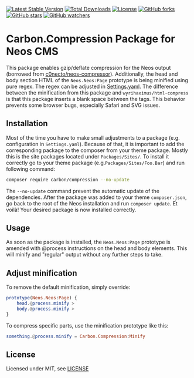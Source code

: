 [![Latest Stable Version](https://poser.pugx.org/carbon/compression/v/stable)](https://packagist.org/packages/carbon/compression)
[![Total Downloads](https://poser.pugx.org/carbon/compression/downloads)](https://packagist.org/packages/carbon/compression)
[![License](https://poser.pugx.org/carbon/compression/license)](LICENSE)
[![GitHub forks](https://img.shields.io/github/forks/CarbonPackages/Carbon.Compression.svg?style=social&label=Fork)](https://github.com/CarbonPackages/Carbon.Compression/fork)
[![GitHub stars](https://img.shields.io/github/stars/CarbonPackages/Carbon.Compression.svg?style=social&label=Stars)](https://github.com/CarbonPackages/Carbon.Compression/stargazers)
[![GitHub watchers](https://img.shields.io/github/watchers/CarbonPackages/Carbon.Compression.svg?style=social&label=Watch)](https://github.com/CarbonPackages/Carbon.Compression/subscription)

# Carbon.Compression Package for Neos CMS

This package enables gzip/deflate compression for the Neos output (borrowed from [c0necto/neos-compressor](https://github.com/c0necto/neos-compressor)). Additionally, the head and body section HTML of the `Neos.Neos:Page` prototype is being minified using pure regex. The regex can be adjusted in [Settings.yaml](Configuration/Settings.yaml). The difference between the minification from this package and `wyrihaximus/html-compress` is that this package inserts a blank space between the tags. This behavior prevents some browser bugs, especially Safari and SVG issues.

## Installation

Most of the time you have to make small adjustments to a package (e.g. configuration in `Settings.yaml`). Because of that, it is important to add the corresponding package to the composer from your theme package. Mostly this is the site packages located under `Packages/Sites/`. To install it correctly go to your theme package (e.g.`Packages/Sites/Foo.Bar`) and run following command:

```bash
composer require carbon/compression --no-update
```

The `--no-update` command prevent the automatic update of the dependencies. After the package was added to your theme `composer.json`, go back to the root of the Neos installation and run `composer update`. Et voilà! Your desired package is now installed correctly.

## Usage

As soon as the package is installed, the `Neos.Neos:Page` prototype is amended with @process instructions on the head and body elements. This will minify and "regular" output without any further steps to take.

## Adjust minification

To remove the default minification, simply override:

```elm
prototype(Neos.Neos:Page) {
    head.@process.minify >
    body.@process.minify >
}
```

To compress specific parts, use the minification prototype like this:

```elm
something.@process.minify = Carbon.Compression:Minify
```

## License

Licensed under MIT, see [LICENSE](LICENSE)
